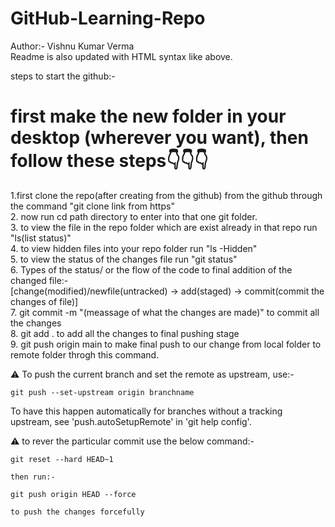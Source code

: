 # GitHub-Learning-Repo

Author:-  Vishnu Kumar Verma
<br>
Readme is also updated with HTML syntax like above.

steps to start  the github:-

# first make the new folder in your desktop (wherever you want), then follow these steps👇👇👇
1.first clone the repo(after creating from the github) from the github through the command "git clone link from https"<br>
2. now run cd path directory to enter into that one git folder.<br>
3. to view the file in the repo folder which are exist already in that repo run "ls(list status)"<br>
4. to view hidden files into your repo folder run "ls -Hidden"<br>
5. to view the status of the changes file run "git status"<br>
6. Types of the status/ or the flow of the code to final addition of the changed file:-<br> 
[change(modified)/newfile(untracked) -> add(staged) -> commit(commit the changes of file)]<br>
7. git commit -m "(meassage of what the changes are made)" to commit all the changes<br>
8. git add . to add all the changes to final pushing stage<br>
9. git push origin main to make final push to our change from local folder to remote folder throgh this command.<br>

⚠️ To push the current branch and set the remote as upstream, use:-

    git push --set-upstream origin branchname

To have this happen automatically for branches without a tracking
upstream, see 'push.autoSetupRemote' in 'git help config'.

⚠️ to rever the particular commit use the below command:-

    git reset --hard HEAD~1

    then run:-

    git push origin HEAD --force

    to push the changes forcefully